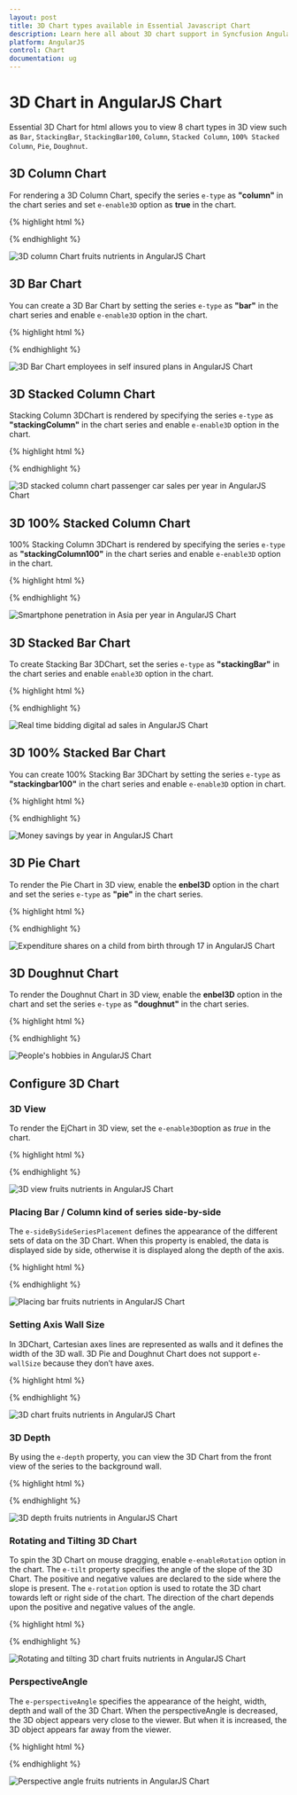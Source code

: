 ```yaml
---
layout: post
title: 3D Chart types available in Essential Javascript Chart
description: Learn here all about 3D chart support in Syncfusion AngularJS Chart control, its elements and more details.
platform: AngularJS
control: Chart
documentation: ug
---
```


# 3D Chart in AngularJS Chart

Essential 3D Chart for html allows you to view 8 chart types in 3D view such as `Bar`, `StackingBar`, `StackingBar100`, `Column`, `Stacked Column`, `100% Stacked Column`, `Pie`, `Doughnut`.


## 3D Column Chart

For rendering a 3D Column Chart, specify the series `e-type` as **"column"** in the chart series and set `e-enable3D` option as **true** in the chart.

{% highlight html %}

<html xmlns="http://www.w3.org/1999/xhtml" lang="en" ng-app="ChartApp">
    <head>
        <title>Essential Studio for AngularJS: Chart</title>
        <!--CSS and Script file References -->
    </head>
    <body ng-controller="ChartCtrl">
        <div id="container" ej-chart e-enable3d="true">
        <e-series>
        <e-series e-type="column"></e-series>
        </e-series>
        </div>
        <script>
        angular.module('ChartApp', ['ejangular'])
        .controller('ChartCtrl', function ($scope) {
            });
        </script>
    </body>
</html>
      
{% endhighlight %}


![3D column Chart fruits nutrients in AngularJS Chart](3D-Chart_images/3D-Chart_img1.png)


## 3D Bar Chart

You can create a 3D Bar Chart by setting the series `e-type` as **"bar"** in the chart series and enable `e-enable3D` option in the chart.

{% highlight html %}

 <html xmlns="http://www.w3.org/1999/xhtml" lang="en" ng-app="ChartApp">
    <head>
        <title>Essential Studio for AngularJS: Chart</title>
        <!--CSS and Script file References -->
    </head>
    <body ng-controller="ChartCtrl">
        <div id="container" ej-chart e-enable3d="true">
        <e-series>
        <e-series e-type="bar"></e-series>
        </e-series>
        </div>
        <script>
        angular.module('ChartApp', ['ejangular'])
        .controller('ChartCtrl', function ($scope) {
                      });
        </script>
    </body>
</html>

{% endhighlight %}


![3D Bar Chart employees in self insured plans in AngularJS Chart](3D-Chart_images/3D-Chart_img2.png)


## 3D Stacked Column Chart

Stacking Column 3DChart is rendered by specifying the series `e-type` as **"stackingColumn"** in the chart series and enable `e-enable3D` option in the chart.

{% highlight html %}

  <html xmlns="http://www.w3.org/1999/xhtml" lang="en" ng-app="ChartApp">
    <head>
        <title>Essential Studio for AngularJS: Chart</title>
        <!--CSS and Script file References -->
    </head>
    <body ng-controller="ChartCtrl">
        <div id="container" ej-chart e-enable3d="true">
        <e-series>
        <e-series e-type="stackingcolumn"></e-series>
        <e-series e-type="stackingcolumn"></e-series>
        </e-series>
        </div>
        <script>
        angular.module('ChartApp', ['ejangular'])
        .controller('ChartCtrl', function ($scope) {
                      });
        </script>
    </body>
</html>


{% endhighlight %}


![3D stacked column chart passenger car sales per year in AngularJS Chart](3D-Chart_images/3D-Chart_img3.png)


## 3D 100% Stacked Column Chart

100% Stacking Column 3DChart is rendered by specifying the series `e-type` as **"stackingColumn100"** in the chart series and enable `e-enable3D` option in the chart.

{% highlight html %}

<html xmlns="http://www.w3.org/1999/xhtml" lang="en" ng-app="ChartApp">
    <head>
        <title>Essential Studio for AngularJS: Chart</title>
        <!--CSS and Script file References -->
    </head>
    <body ng-controller="ChartCtrl">
        <div id="container" ej-chart e-enable3d="true">
        <e-series>
        <e-series e-type="stackingcolumn100"></e-series>
        <e-series e-type="stackingcolumn100"></e-series>
        </e-series>
        </div>
        <script>
        angular.module('ChartApp', ['ejangular'])
        .controller('ChartCtrl', function ($scope) {
                      });
        </script>
    </body>
</html>

{% endhighlight %}


![Smartphone penetration in Asia per year in AngularJS Chart](3D-Chart_images/3D-Chart_img4.png)





## 3D Stacked Bar Chart

To create Stacking Bar 3DChart, set the series `e-type` as **"stackingBar"** in the chart series and enable `enable3D` option in the chart.

{% highlight html %}
<html xmlns="http://www.w3.org/1999/xhtml" lang="en" ng-app="ChartApp">
    <head>
        <title>Essential Studio for AngularJS: Chart</title>
        <!--CSS and Script file References -->
    </head>
    <body ng-controller="ChartCtrl">
        <div id="container" ej-chart e-enable3d="true">
        <e-series>
        <e-series e-type="stackingbar"></e-series>
        <e-series e-type="stackingbar"></e-series>
        </e-series>
        </div>
        <script>
        angular.module('ChartApp', ['ejangular'])
        .controller('ChartCtrl', function ($scope) {
                      });
        </script>
    </body>
</html>

{% endhighlight %}


![Real time bidding digital ad sales in AngularJS Chart](3D-Chart_images/3D-Chart_img5.png)


## 3D 100% Stacked Bar Chart

You can create 100% Stacking Bar 3DChart by setting the series `e-type` as **"stackingbar100"** in the chart series and enable `e-enable3D` option in chart.

{% highlight html %}

  <html xmlns="http://www.w3.org/1999/xhtml" lang="en" ng-app="ChartApp">
    <head>
        <title>Essential Studio for AngularJS: Chart</title>
        <!--CSS and Script file References -->
    </head>
    <body ng-controller="ChartCtrl">
        <div id="container" ej-chart e-enable3d="true">
        <e-series>
        <e-series e-type="stackingbar100"></e-series>
        <e-series e-type="stackingbar100"></e-series>
        </e-series>
        </div>
        <script>
        angular.module('ChartApp', ['ejangular'])
        .controller('ChartCtrl', function ($scope) {
                      });
        </script>
    </body>
</html>

{% endhighlight %}


![Money savings by year in AngularJS Chart](3D-Chart_images/3D-Chart_img6.png)


## 3D Pie Chart

To render the Pie Chart in 3D view, enable the **enbel3D** option in the chart and set the series `e-type` as **"pie"** in the chart series.  

{% highlight html %}

 <html xmlns="http://www.w3.org/1999/xhtml" lang="en" ng-app="ChartApp">
    <head>
        <title>Essential Studio for AngularJS: Chart</title>
        <!--CSS and Script file References -->
    </head>
    <body ng-controller="ChartCtrl">
        <div id="container" ej-chart e-enable3d="true">
        <e-series>
        <e-series e-type="pie"></e-series>
        <e-series>
        </div>
        <script>
        angular.module('ChartApp', ['ejangular'])
        .controller('ChartCtrl', function ($scope) {
                      });
        </script>
    </body>
</html>

{% endhighlight %}


![Expenditure shares on a child from birth through 17 in AngularJS Chart](3D-Chart_images/3D-Chart_img7.png)




## 3D Doughnut Chart

To render the Doughnut Chart in 3D view, enable the **enbel3D** option in the chart and set the series `e-type` as **"doughnut"** in the chart series. 

{% highlight html %}

  <html xmlns="http://www.w3.org/1999/xhtml" lang="en" ng-app="ChartApp">
    <head>
        <title>Essential Studio for AngularJS: Chart</title>
        <!--CSS and Script file References -->
    </head>
    <body ng-controller="ChartCtrl">
        <div id="container" ej-chart e-enable3d="true">
        <e-series>
        <e-series e-type="doughnut"></e-series>
        <e-series>
        </div>
        <script>
        angular.module('ChartApp', ['ejangular'])
        .controller('ChartCtrl', function ($scope) {
                      });
        </script>
    </body>
</html>   


{% endhighlight %}


![People's hobbies in AngularJS Chart](3D-Chart_images/3D-Chart_img8.png)





## Configure 3D Chart

### 3D View

To render the EjChart in 3D view, set the `e-enable3D`option as *true* in the chart.
 
{% highlight html %}

 <html xmlns="http://www.w3.org/1999/xhtml" lang="en" ng-app="ChartApp">
    <head>
        <title>Essential Studio for AngularJS: Chart</title>
        <!--CSS and Script file References -->
    </head>
    <body ng-controller="ChartCtrl">
        <div id="container" ej-chart e-enable3d="true">
        </div>
        <script>
        angular.module('ChartApp', ['ejangular'])
        .controller('ChartCtrl', function ($scope) {
                      });
        </script>
    </body>
</html>   
     


{% endhighlight %}


![3D view fruits nutrients in AngularJS Chart](3D-Chart_images/3D-Chart_img9.png)


 
### Placing Bar / Column kind of series side-by-side
 
 The `e-sideBySideSeriesPlacement` defines the appearance of the different sets of data on the 3D Chart. When this property is enabled, the data is displayed side by side, otherwise it is displayed along the depth of the axis.  
 
{% highlight html %}

  <html xmlns="http://www.w3.org/1999/xhtml" lang="en" ng-app="ChartApp">
    <head>
        <title>Essential Studio for AngularJS: Chart</title>
        <!--CSS and Script file References -->
    </head>
    <body ng-controller="ChartCtrl">
        <div id="container" ej-chart e-enable3d="true" e-sidebysideseriesplacement="true">
        </div>
        <script>
        angular.module('ChartApp', ['ejangular'])
        .controller('ChartCtrl', function ($scope) {
                      });
        </script>
    </body>
</html>   

{% endhighlight %}


![Placing bar fruits nutrients in AngularJS Chart](3D-Chart_images/3D-Chart_img10.png)


### Setting Axis Wall Size

In 3DChart, Cartesian axes lines are represented as walls and it defines the width of the 3D wall. 3D Pie and Doughnut Chart does not support `e-wallSize` because they don’t have axes.  

{% highlight html %}

 <html xmlns="http://www.w3.org/1999/xhtml" lang="en" ng-app="ChartApp">
    <head>
        <title>Essential Studio for AngularJS: Chart</title>
        <!--CSS and Script file References -->
    </head>
    <body ng-controller="ChartCtrl">
        <div id="container" ej-chart e-enable3d="true" e-wallsize="10">
        </div>
        <script>
        angular.module('ChartApp', ['ejangular'])
        .controller('ChartCtrl', function ($scope) {
                      });
        </script>
    </body>
</html>   
  

{% endhighlight %}


![3D chart fruits nutrients in AngularJS Chart](3D-Chart_images/3D-Chart_img11.png)


### 3D Depth

By using the `e-depth` property, you can view the 3D Chart from the front view of the series to the background wall.

{% highlight html %}

  <html xmlns="http://www.w3.org/1999/xhtml" lang="en" ng-app="ChartApp">
    <head>
        <title>Essential Studio for AngularJS: Chart</title>
        <!--CSS and Script file References -->
    </head>
    <body ng-controller="ChartCtrl">
        <div id="container" ej-chart e-enable3d="true" e-depth="120">
        </div>
        <script>
        angular.module('ChartApp', ['ejangular'])
        .controller('ChartCtrl', function ($scope) {
                      });
        </script>
    </body>
</html>   
{% endhighlight %}


![3D depth fruits nutrients in AngularJS Chart](3D-Chart_images/3D-Chart_img12.png)


### Rotating and Tilting 3D Chart

To spin the 3D Chart on mouse dragging, enable `e-enableRotation` option in the chart. The `e-tilt` property specifies the angle of the slope of the 3D Chart. The positive and negative values are declared to the side where the slope is present. The `e-rotation` option is used to rotate the 3D chart towards left or right side of the chart. The direction of the chart depends upon the positive and negative values of the angle.  

{% highlight html %}

  <html xmlns="http://www.w3.org/1999/xhtml" lang="en" ng-app="ChartApp">
    <head>
        <title>Essential Studio for AngularJS: Chart</title>
        <!--CSS and Script file References -->
    </head>
    <body ng-controller="ChartCtrl">
        <div id="container" ej-chart e-enable3d="true" e-tilt="10" e-enablerotation="true" 
        e-rotation="40">
        </div>
        <script>
        angular.module('ChartApp', ['ejangular'])
        .controller('ChartCtrl', function ($scope) {
                      });
        </script>
    </body>
</html>   


{% endhighlight %}


![Rotating and tilting 3D chart fruits nutrients in AngularJS Chart](3D-Chart_images/3D-Chart_img13.png)


### PerspectiveAngle	

The `e-perspectiveAngle` specifies the appearance of the height, width, depth and wall of the 3D Chart. When the perspectiveAngle is decreased, the 3D object appears very close to the viewer. But when it is increased, the 3D object appears far away from the viewer.   

{% highlight html %}
<html xmlns="http://www.w3.org/1999/xhtml" lang="en" ng-app="ChartApp">
    <head>
        <title>Essential Studio for AngularJS: Chart</title>
        <!--CSS and Script file References -->
    </head>
    <body ng-controller="ChartCtrl">
        <div id="container" ej-chart e-enable3d="true" e-perspectiveangle="150">
        </div>
        <script>
        angular.module('ChartApp', ['ejangular'])
        .controller('ChartCtrl', function ($scope) {
                      });
        </script>
    </body>
</html>   

{% endhighlight %}


![Perspective angle fruits nutrients in AngularJS Chart](3D-Chart_images/3D-Chart_img14.png)
